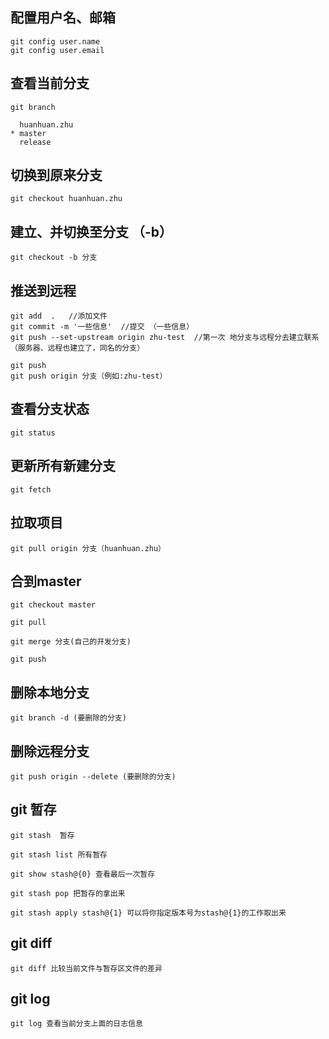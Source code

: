 ## 配置用户名、邮箱
```
git config user.name
git config user.email
```
## 查看当前分支
```
git branch

  huanhuan.zhu
* master
  release
```
## 切换到原来分支
```
git checkout huanhuan.zhu
```
## 建立、并切换至分支 （-b）
```
git checkout -b 分支
```
## 推送到远程
```
git add  .   //添加文件
git commit -m '一些信息'  //提交 （一些信息）
git push --set-upstream origin zhu-test  //第一次 地分支与远程分去建立联系（服务器、远程也建立了，同名的分支）

git push 
git push origin 分支（例如:zhu-test）
```
## 查看分支状态
```
git status
```
## 更新所有新建分支
```
git fetch
```
## 拉取项目
```
git pull origin 分支（huanhuan.zhu）
```
## 合到master
```
git checkout master

git pull

git merge 分支(自己的开发分支)

git push

```
## 删除本地分支
```
git branch -d (要删除的分支)

```
## 删除远程分支
```
git push origin --delete (要删除的分支)
```

## git 暂存
```
git stash  暂存

git stash list 所有暂存

git show stash@{0} 查看最后一次暂存

git stash pop 把暂存的拿出来

git stash apply stash@{1} 可以将你指定版本号为stash@{1}的工作取出来

```
## git diff 
```
git diff 比较当前文件与暂存区文件的差异
```
## git log
```
git log 查看当前分支上面的日志信息
```